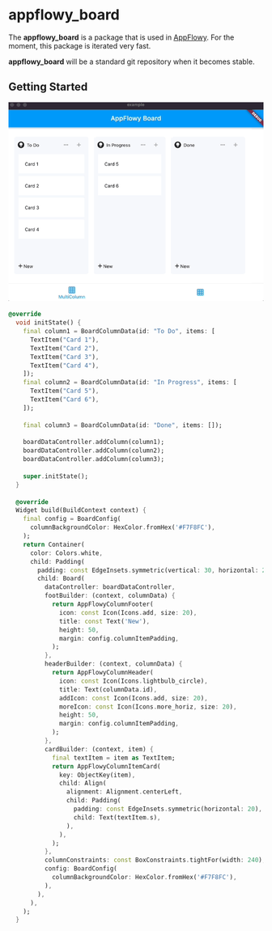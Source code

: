 # appflowy_board

The **appflowy_board** is a package that is used in [AppFlowy](https://github.com/AppFlowy-IO/AppFlowy). For the moment, this package is iterated very fast.


**appflowy_board** will be a standard git repository when it becomes stable.
## Getting Started

<p>
<img src="https://github.com/AppFlowy-IO/AppFlowy/blob/main/frontend/app_flowy/packages/appflowy_board/example/gifs/appflowy_board_video_1.gif?raw=true" width="680" title="AppFlowyBoard">
</p>

```dart
@override
  void initState() {
    final column1 = BoardColumnData(id: "To Do", items: [
      TextItem("Card 1"),
      TextItem("Card 2"),
      TextItem("Card 3"),
      TextItem("Card 4"),
    ]);
    final column2 = BoardColumnData(id: "In Progress", items: [
      TextItem("Card 5"),
      TextItem("Card 6"),
    ]);

    final column3 = BoardColumnData(id: "Done", items: []);

    boardDataController.addColumn(column1);
    boardDataController.addColumn(column2);
    boardDataController.addColumn(column3);

    super.initState();
  }

  @override
  Widget build(BuildContext context) {
    final config = BoardConfig(
      columnBackgroundColor: HexColor.fromHex('#F7F8FC'),
    );
    return Container(
      color: Colors.white,
      child: Padding(
        padding: const EdgeInsets.symmetric(vertical: 30, horizontal: 20),
        child: Board(
          dataController: boardDataController,
          footBuilder: (context, columnData) {
            return AppFlowyColumnFooter(
              icon: const Icon(Icons.add, size: 20),
              title: const Text('New'),
              height: 50,
              margin: config.columnItemPadding,
            );
          },
          headerBuilder: (context, columnData) {
            return AppFlowyColumnHeader(
              icon: const Icon(Icons.lightbulb_circle),
              title: Text(columnData.id),
              addIcon: const Icon(Icons.add, size: 20),
              moreIcon: const Icon(Icons.more_horiz, size: 20),
              height: 50,
              margin: config.columnItemPadding,
            );
          },
          cardBuilder: (context, item) {
            final textItem = item as TextItem;
            return AppFlowyColumnItemCard(
              key: ObjectKey(item),
              child: Align(
                alignment: Alignment.centerLeft,
                child: Padding(
                  padding: const EdgeInsets.symmetric(horizontal: 20),
                  child: Text(textItem.s),
                ),
              ),
            );
          },
          columnConstraints: const BoxConstraints.tightFor(width: 240),
          config: BoardConfig(
            columnBackgroundColor: HexColor.fromHex('#F7F8FC'),
          ),
        ),
      ),
    );
  }
```